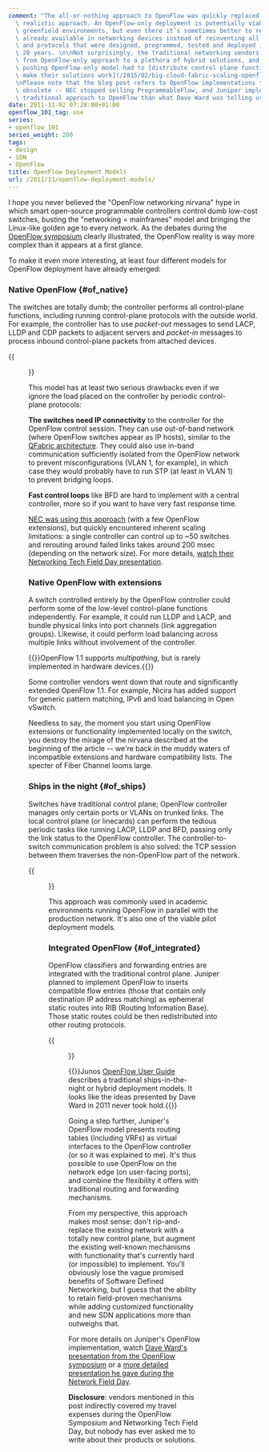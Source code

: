 ```yaml
---
comment: "The all-or-nothing approach to OpenFlow was quickly replaced with a more\
  \ realistic approach. An OpenFlow-only deployment is potentially viable in dedicated\
  \ greenfield environments, but even there it’s sometimes better to rely on functionality\
  \ already available in networking devices instead of reinventing all the features\
  \ and protocols that were designed, programmed, tested and deployed in the last\
  \ 20 years. \n\nNot surprisingly, the traditional networking vendors quickly moved\
  \ from OpenFlow-only approach to a plethora of hybrid solutions, and even the startups\
  \ pushing OpenFlow-only model had to [distribute control plane functionality to\
  \ make their solutions work](/2015/02/big-cloud-fabric-scaling-openflow-fabric/).\n\
  \nPlease note that the blog post refers to OpenFlow implementations that might be\
  \ obsolete -- NEC stopped selling ProgrammableFlow, and Juniper implemented a more\
  \ traditional approach to OpenFlow than what Dave Ward was telling us in 2011.\n"
date: 2011-11-02 07:28:00+01:00
openflow_101_tag: use
series:
- openflow_101
series_weight: 200
tags:
- design
- SDN
- OpenFlow
title: OpenFlow Deployment Models
url: /2011/11/openflow-deployment-models/
---
```

I hope you never believed the "OpenFlow networking nirvana" hype in which smart open-source programmable controllers control dumb low-cost switches, busting the "networking = mainframes" model and bringing the Linux-like golden age to every network. As the debates during the [OpenFlow symposium](http://techfieldday.com/2011/openflow-symposium/) clearly illustrated, the OpenFlow reality is way more complex than it appears at a first glance.

To make it even more interesting, at least four different models for OpenFlow deployment have already emerged:
<!--more-->
### Native OpenFlow {#of_native}

The switches are totally dumb; the controller performs all control-plane functions, including running control-plane protocols with the outside world. For example, the controller has to use *packet-out* messages to send LACP, LLDP and CDP packets to adjacent servers and *packet-in* messages to process inbound control-plane packets from attached devices.

{{<figure src="https://upload.wikimedia.org/wikipedia/commons/thumb/f/f4/Two_of_the_Natives_of_New_Holland%2C_Advancing_to_Combat.jpg/406px-Two_of_the_Natives_of_New_Holland%2C_Advancing_to_Combat.jpg" caption="Source: [Wikimedia Commons](http://commons.wikimedia.org/wiki/File:Two_of_the_Natives_of_New_Holland,_Advancing_to_Combat.jpg)">}}

This model has at least two serious drawbacks even if we ignore the load placed on the controller by periodic control-plane protocols:

**The switches need IP connectivity** to the controller for the OpenFlow control session. They can use out-of-band network (where OpenFlow switches appear as IP hosts), similar to the [QFabric architecture](/2011/09/qfabric-part-1-hardware-architecture/). They could also use in-band communication sufficiently isolated from the OpenFlow network to prevent misconfigurations (VLAN 1, for example), in which case they would probably have to run STP (at least in VLAN 1) to prevent bridging loops.

**Fast control loops** like BFD are hard to implement with a central controller, more so if you want to have very fast response time.

[NEC was using this approach](http://networkingnerd.net/2011/11/01/nec-network-field-day-2/) (with a few OpenFlow extensions), but quickly encountered inherent scaling limitations: a single controller can control up to \~50 switches and rerouting around failed links takes around 200 msec (depending on the network size). For more details, [watch their Networking Tech Field Day presentation](http://techfieldday.com/2011/nec-presents-networking-tech-field-day-2/).

### Native OpenFlow with extensions

A switch controlled entirely by the OpenFlow controller could perform some of the low-level control-plane functions independently. For example, it could run LLDP and LACP, and bundle physical links into port channels (link aggregation groups). Likewise, it could perform load balancing across multiple links without involvement of the controller.

{{<note>}}OpenFlow 1.1 supports *multipathing*, but is rarely implemented in hardware devices.{{</note>}}

Some controller vendors went down that route and significantly extended OpenFlow 1.1. For example, Nicira has added support for generic pattern matching, IPv6 and load balancing in Open vSwitch.

Needless to say, the moment you start using OpenFlow extensions or functionality implemented locally on the switch, you destroy the mirage of the nirvana described at the beginning of the article -- we're back in the muddy waters of incompatible extensions and hardware compatibility lists. The specter of Fiber Channel looms large.

### Ships in the night {#of_ships}

Switches have traditional control plane; OpenFlow controller manages only certain ports or VLANs on trunked links. The local control plane (or linecards) can perform the tedious periodic tasks like running LACP, LLDP and BFD, passing only the link status to the OpenFlow controller. The controller-to-switch communication problem is also solved: the TCP session between them traverses the non-OpenFlow part of the network.

{{<figure src="http://upload.wikimedia.org/wikipedia/commons/thumb/d/d4/Troitsky_bridge_at_night_with_ship.jpg/320px-Troitsky_bridge_at_night_with_ship.jpg" caption="Source: [Wikimedia Commons](http://commons.wikimedia.org/wiki/File:Troitsky_bridge_at_night_with_ship.jpg)">}}

This approach was commonly used in academic environments running OpenFlow in parallel with the production network. It's also one of the viable pilot deployment models.

### Integrated OpenFlow {#of_integrated}

OpenFlow classifiers and forwarding entries are integrated with the traditional control plane. Juniper planned to implement OpenFlow to inserts compatible flow entries (those that contain only destination IP address matching) as ephemeral static routes into RIB (Routing Information Base). Those static routes could be then redistributed into other routing protocols.

{{<figure src="/2011/11/s320-Juniper_OpenFlow.png" caption="Source: [Juniper\'s presentation @ OpenFlow Symposium](http://static.techfieldday.com/wp-content/uploads/2011/10/jnpr-dward.pdf)">}}

{{<note warn>}}Junos [OpenFlow User Guide](https://www.juniper.net/documentation/us/en/software/junos/sdn-openflow/index.html) describes a traditional ships-in-the-night or hybrid deployment models. It looks like the ideas presented by Dave Ward in 2011 never took hold.{{</note>}}

Going a step further, Juniper's OpenFlow model presents routing tables (including VRFs) as virtual interfaces to the OpenFlow controller (or so it was explained to me). It's thus possible to use OpenFlow on the network edge (on user-facing ports), and combine the flexibility it offers with traditional routing and forwarding mechanisms.

From my perspective, this approach makes most sense: don't rip-and-replace the existing network with a totally new control plane, but augment the existing well-known mechanisms with functionality that's currently hard (or impossible) to implement. You'll obviously lose the vague promised benefits of Software Defined Networking, but I guess that the ability to retain field-proven mechanisms while adding customized functionality and new SDN applications more than outweighs that.

For more details on Juniper's OpenFlow implementation, watch [Dave Ward's presentation from the OpenFlow symposium](http://techfieldday.com/2011/openflow-presentations-bigswitch-brocade-cisco-nec-juniper/) or a [more detailed presentation he gave during the Network Field Day](http://techfieldday.com/2011/juniper-presents-networking-field-day-2/).

**Disclosure**: vendors mentioned in this post indirectly covered my travel expenses during the OpenFlow Symposium and Networking Tech Field Day, but nobody has ever asked me to write about their products or solutions.